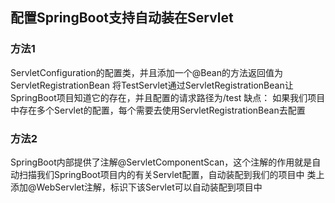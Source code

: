 ## 配置SpringBoot支持自动装在Servlet

### 方法1
ServletConfiguration的配置类，并且添加一个@Bean的方法返回值为ServletRegistrationBean
将TestServlet通过ServletRegistrationBean让SpringBoot项目知道它的存在，并且配置的请求路径为/test
缺点：
如果我们项目中存在多个Servlet的配置，每个需要去使用ServletRegistrationBean去配置

### 方法2
SpringBoot内部提供了注解@ServletComponentScan，这个注解的作用就是自动扫描我们SpringBoot项目内的有关Servlet配置，自动装配到我们的项目中
类上添加@WebServlet注解，标识下该Servlet可以自动装配到项目中
